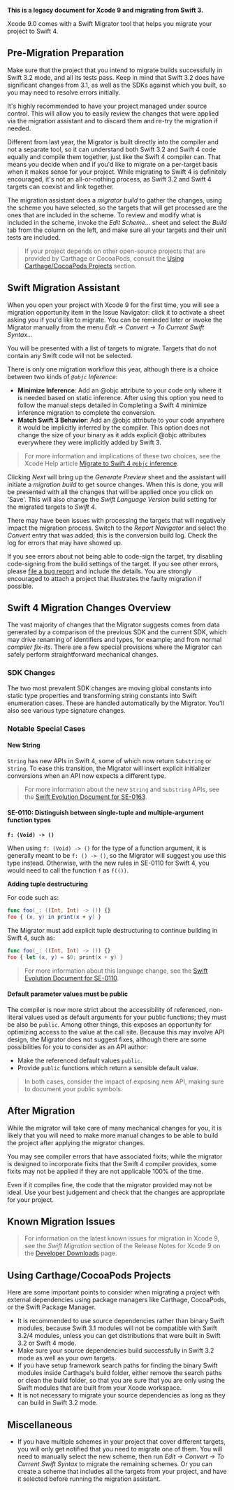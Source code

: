 **This is a legacy document for Xcode 9 and migrating from Swift 3.**

Xcode 9.0 comes with a Swift Migrator tool that helps you migrate your project to Swift 4.

## Pre-Migration Preparation

Make sure that the project that you intend to migrate builds successfully in Swift 3.2 mode, and all its tests pass. Keep in mind that Swift 3.2 does have significant changes from 3.1, as well as the SDKs against which you built, so you may need to resolve errors initially.

It's highly recommended to have your project managed under source control. This will allow you to easily review the changes that were applied via the migration assistant and to discard them and re-try the migration if needed.

Different from last year, the Migrator is built directly into the compiler and not a separate tool, so it can understand both Swift 3.2 and Swift 4 code equally and compile them together, just like the Swift 4 compiler can. That means you decide when and if you'd like to migrate on a per-target basis when it makes sense for your project. While migrating to Swift 4 is definitely encouraged, it's not an all-or-nothing process, as Swift 3.2 and Swift 4 targets can coexist and link together.

The migration assistant does a *migrator build* to gather the changes, using the scheme you have selected, so the targets that will get processed are the ones that are included in the scheme. To review and modify what is included in the scheme, invoke the *Edit Scheme...* sheet and select the *Build* tab from the column on the left, and make sure all your targets and their unit tests are included.

> If your project depends on other open-source projects that are provided by Carthage or CocoaPods, consult the [Using Carthage/CocoaPods Projects](#using-carthagecocoapods-projects) section.

## Swift Migration Assistant 

When you open your project with Xcode 9 for the first time, you will see a migration opportunity item in the Issue Navigator: click it to activate a sheet asking you if you'd like to migrate. You can be reminded later or invoke the Migrator manually from the menu *Edit -> Convert -> To Current Swift Syntax...*

You will be presented with a list of targets to migrate. Targets that do not contain any Swift code will not be selected.

There is only one migration workflow this year, although there is a choice between two kinds of *`@objc` Inference*:

- **Minimize Inference**: Add an @objc attribute to your code only where it is needed based on static inference. After using this option you need to follow the manual steps detailed in Completing a Swift 4 minimize inference migration to complete the conversion.
- **Match Swift 3 Behavior**: Add an @objc attribute to your code anywhere it would be implicitly inferred by the compiler. This option does not change the size of your binary as it adds explicit @objc attributes everywhere they were implicitly added by Swift 3.

> For more information and implications of these two choices, see the Xcode Help article [Migrate to Swift 4 `@objc` inference](https://help.apple.com/xcode/mac/current/#/deve838b19a1).

Clicking *Next* will bring up the *Generate Preview* sheet and the assistant will initiate a *migration build* to get source changes. When this is done, you will be presented with all the changes that will be applied once you click on 'Save'. This will also change the *Swift Language Version* build setting for the migrated targets to *Swift 4*.

There may have been issues with processing the targets that will negatively impact the migration process. Switch to the *Report Navigator* and select the *Convert* entry that was added; this is the conversion build log. Check the log for errors that may have showed up.

If you see errors about not being able to code-sign the target, try disabling code-signing from the build settings of the target. If you see other errors, please [file a bug report](https://bugreport.apple.com) and include the details. You are strongly encouraged to attach a project that illustrates the faulty migration if possible.

## Swift 4 Migration Changes Overview

The vast majority of changes that the Migrator suggests comes from data generated by a comparison of the previous SDK and the current SDK, which may drive renaming of identifiers and types, for example; and from normal *compiler fix-its*. There are a few special provisions where the Migrator can safely perform straightforward mechanical changes.

### SDK Changes

The two most prevalent SDK changes are moving global constants into static type properties and transforming string constants into Swift enumeration cases. These are handled automatically by the Migrator. You'll also see various type signature changes.

### Notable Special Cases

#### New String

`String` has new APIs in Swift 4, some of which now return `Substring` or `String`. To ease this transition, the Migrator will insert explicit initializer conversions when an API now expects a different type.

> For more information about the new `String` and `Substring` APIs, see the [Swift Evolution Document for SE-0163](https://github.com/apple/swift-evolution/blob/main/proposals/0163-string-revision-1.md).

#### SE-0110: Distinguish between single-tuple and multiple-argument function types

**`f: (Void) -> ()`**

When using `f: (Void) -> ()` for the type of a function argument, it is generally meant to be `f: () -> ()`, so the Migrator will suggest you use this type instead. Otherwise, with the new rules in SE-0110 for Swift 4, you would need to call the function `f` as `f(())`.

**Adding tuple destructuring**

For code such as:

```swift
func foo(_: ((Int, Int) -> ()) {}
foo { (x, y) in print(x + y) }
```

The Migrator must add explicit tuple destructuring to continue building in Swift 4, such as:

```swift
func foo(_: ((Int, Int) -> ()) {}
foo { let (x, y) = $0; print(x + y) }
```

> For more information about this language change, see the [Swift Evolution Document for SE-0110](https://github.com/apple/swift-evolution/blob/main/proposals/0110-distinguish-single-tuple-arg.md).

#### Default parameter values must be public

The compiler is now more strict about the accessibility of referenced, non-literal values used as default arguments for your public functions; they must be also be `public`. Among other things, this exposes an opportunity for optimizing access to the value at the call site. Because this may involve API design, the Migrator does not suggest fixes, although there are some possibilities for you to consider as an API author:

- Make the referenced default values `public`.
- Provide `public` functions which return a sensible default value.

> In both cases, consider the impact of exposing new API, making sure to document your public symbols.

## After Migration

While the migrator will take care of many mechanical changes for you, it is likely that you will need to make more manual changes to be able to build the project after applying the migrator changes.

You may see compiler errors that have associated fixits; while the migrator is designed to incorporate fixits that the Swift 4 compiler provides, some fixits may not be applied if they are not applicable 100% of the time.

Even if it compiles fine, the code that the migrator provided may not be ideal. Use your best judgement and check that the changes are appropriate for your project.

## Known Migration Issues

> For information on the latest known issues for migration in Xcode 9, see the *Swift Migration* section of the Release Notes for Xcode 9 on the [Developer Downloads](https://developer.apple.com/download/) page.

## Using Carthage/CocoaPods Projects

Here are some important points to consider when migrating a project with external dependencies using package managers like Carthage, CocoaPods, or the Swift Package Manager.

- It is recommended to use source dependencies rather than binary Swift modules, because Swift 3.1 modules will not be compatible with Swift 3.2/4 modules, unless you can get distributions that were built in Swift 3.2 or Swift 4 mode.
- Make sure your source dependencies build successfully in Swift 3.2 mode as well as your own targets.
- If you have setup framework search paths for finding the binary Swift modules inside Carthage's build folder, either remove the search paths or clean the build folder, so that you are sure that you are only using the Swift modules that are built from your Xcode workspace.
- It is not necessary to migrate your source dependencies as long as they can build in Swift 3.2 mode.

## Miscellaneous

- If you have multiple schemes in your project that cover different targets, you will only get notified that you need to migrate one of them.  You will need to manually select the new scheme, then run *Edit -> Convert -> To Current Swift Syntax* to migrate the remaining schemes. Or you can create a scheme that includes all the targets from your project, and have it selected before running the migration assistant.
